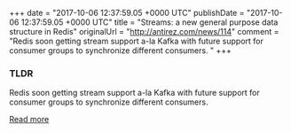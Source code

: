 +++
date = "2017-10-06 12:37:59.05 +0000 UTC"
publishDate = "2017-10-06 12:37:59.05 +0000 UTC"
title = "Streams: a new general purpose data structure in Redis"
originalUrl = "http://antirez.com/news/114"
comment = "Redis soon getting stream support a-la Kafka with future support for consumer groups to synchronize different consumers. "
+++

### TLDR

Redis soon getting stream support a-la Kafka with future support for consumer groups to synchronize different consumers.

[Read more](http://antirez.com/news/114)

